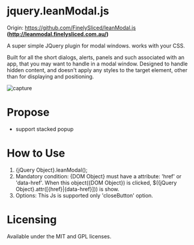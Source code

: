 # jquery.leanModal.js
Origin: https://github.com/FinelySliced/leanModal.js __(http://leanmodal.finelysliced.com.au/)__


 A super simple JQuery plugin for modal windows. works with your CSS.  
  
 Built for all the short dialogs, alerts, panels and such associated with an app, that you may want to handle in a modal window. Designed to handle hidden content, and doesn't apply any styles to the target element, other than for displaying and positioning.
 
 ![capture](https://raw.githubusercontent.com/tinywind/leanModal.js/master/capture.png "comment")
 
# Propose
* support stacked popup

# How to Use
1. {jQuery Object}.leanModal();
1. Mandatory condition: {DOM Object} must have a attribute: 'href' or 'data-href'. When this object({DOM Object}) is clicked, $({jQuery Object}.attr(\[{href}|{data-href}\])) is show.
1. Options: This Js is supported only 'closeButton' option.

# Licensing
Available under the MIT and GPL licenses.
